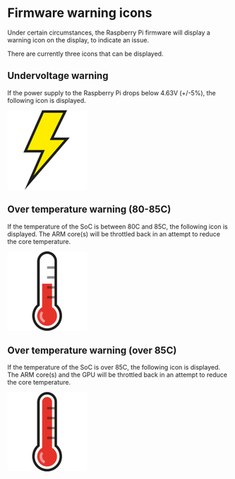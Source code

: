 # Firmware warning icons

Under certain circumstances, the Raspberry Pi firmware will display a warning icon on the display, to indicate an issue.

There are currently three icons that can be displayed.

## Undervoltage warning

If the power supply to the Raspberry Pi drops below 4.63V (+/-5%), the following icon is displayed.

![Under Voltage](/configuration/images/under_volt.png)

## Over temperature warning (80-85C)

If the temperature of the SoC is between 80C and 85C, the following icon is displayed. The ARM core(s) will be throttled back in an attempt to reduce the core temperature.

![Over Temperature (80-85C)](/configuration/images/over_temperature_80_85.png)

## Over temperature warning (over 85C)

If the temperature of the SoC is over 85C, the following icon is displayed. The ARM core(s) and the GPU will be throttled back in an attempt to reduce the core temperature.

![Over Temperature (85C+)](/configuration/images/over_temperature_85.png)
